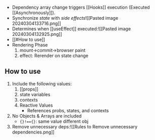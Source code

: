- Dependency array change triggers [[Hooks]] execution (Executed [[Asynchronously]]).
- Synchronize _state_ with _side effects_![[Pasted image 20240304133716.png]]
- Determines when [[useEffect]] executed:![[Pasted image 20240304132925.png]]
- [[#How to use]]
- Rendering Phase
	1. mount->commit->browser paint
	2. effect: Rerender on state change
## How to use
1. Include the following values:
	1. [[props]]
	2. state variables
	3. contexts  
	4. Reactive Values
		- References probs, states, and contexts
2. No Objects & Arrays are included
	- `{}!=={}`: same value different obj
3. Remove unnecessary deps:![[Rules to Remove unnecessary dependencies.png]]
